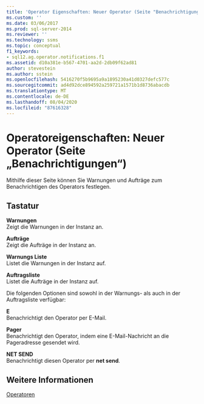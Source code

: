 ```yaml
---
title: 'Operator Eigenschaften: Neuer Operator (Seite "Benachrichtigungen") | Microsoft-Dokumentation'
ms.custom: ''
ms.date: 03/06/2017
ms.prod: sql-server-2014
ms.reviewer: ''
ms.technology: ssms
ms.topic: conceptual
f1_keywords:
- sql12.ag.operator.notifications.f1
ms.assetid: d10a381e-b567-4701-aa2d-2db09f62ad81
author: stevestein
ms.author: sstein
ms.openlocfilehash: 5416270f5b9695a9a1895230a41d0327defc577c
ms.sourcegitcommit: ad4d92dce894592a259721a1571b1d8736abacdb
ms.translationtype: MT
ms.contentlocale: de-DE
ms.lasthandoff: 08/04/2020
ms.locfileid: "87616328"
---
```

# <a name="operator-properties-new-operator-notifications-page"></a>Operatoreigenschaften: Neuer Operator (Seite „Benachrichtigungen“)
  Mithilfe dieser Seite können Sie Warnungen und Aufträge zum Benachrichtigen des Operators festlegen.  
  
## <a name="options"></a>Tastatur  
 **Warnungen**  
 Zeigt die Warnungen in der Instanz an.  
  
 **Aufträge**  
 Zeigt die Aufträge in der Instanz an.  
  
 **Warnungs Liste**  
 Listet die Warnungen in der Instanz auf.  
  
 **Auftragsliste**  
 Listet die Aufträge in der Instanz auf.  
  
 Die folgenden Optionen sind sowohl in der Warnungs- als auch in der Auftragsliste verfügbar:  
  
 **E**  
 Benachrichtigt den Operator per E-Mail.  
  
 **Pager**  
 Benachrichtigt den Operator, indem eine E-Mail-Nachricht an die Pageradresse gesendet wird.  
  
 **NET SEND**  
 Benachrichtigt diesen Operator per **net send**.  
  
## <a name="see-also"></a>Weitere Informationen  
 [Operatoren](operators.md)  
  
  
